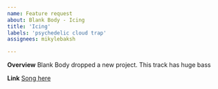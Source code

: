 ```yaml
---
name: Feature request
about: Blank Body - Icing
title: 'Icing'
labels: 'psychedelic cloud trap'
assignees: mikylebaksh

---
```


**Overview**
Blank Body dropped a new project. This track has huge bass

**Link**
[Song here](https://open.spotify.com/track/0qPodYmh9Xklen12uKOI2b?si=222f32d8f23a4ed6)
